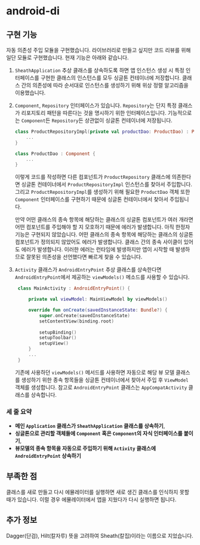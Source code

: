 # android-di

## 구현 기능
자동 의존성 주입 모듈을 구현했습니다. 라이브러리로 만들고 싶지만 코드 리뷰를 위해 일단 모듈로 구현했습니다. 현재 기능은 아래와 같습니다.

1. `SheathApplication` 추상 클래스를 상속하도록 하면 앱 인스턴스 생성 시 특정 인터페이스를 구현한 클래스의 인스턴스를 모두 싱글톤 컨테이너에 저장합니다. 클래스 간의 의존성에 따라 순서대로 인스턴스를 생성하기 위해 위상 정렬 알고리즘을 이용했습니다.
2. `Component`, `Repository` 인터페이스가 있습니다. `Repository`는 단지 특정 클래스가 리포지토리 패턴을 따른다는 것을 명시하기 위한 인터페이스입니다. 기능적으로는 `Component`든 `Repository`든 상관없이 싱글톤 컨테이너에 저장됩니다.
   ```kotlin
   class ProductRepositoryImpl(private val productDao: ProductDao) : ProductRepository, Repository {
       ...
   }

   class ProductDao : Component {
       ...
   }
   ```
   이렇게 코드를 작성하면 다른 컴포넌트가 `ProductRepository` 클래스에 의존한다면 싱글톤 컨테이너에서 `ProductRepositoryImpl` 인스턴스를 찾아서 주입합니다.
   그리고 `ProductRepositoryImpl`를 생성하기 위해 필요한 `ProductDao` 객체 또한 `Component` 인터페이스를 구현하기 때문에 싱글톤 컨테이너에서 찾아서 주입됩니다.

   만약 어떤 클래스의 종속 항목에 해당하는 클래스의 싱글톤 컴포넌트가 여러 개라면 어떤 컴포넌트를 주입해야 할 지 모호하기 때문에 에러가 발생합니다. 아직 한정자 기능은 구현되지 않았습니다.
   어떤 클래스의 종속 항목에 해당하는 클래스의 싱글톤 컴포넌트가 정의되지 않았어도 에러가 발생합니다.
   클래스 간의 종속 사이클이 있어도 에러가 발생합니다.
   이러한 에러는 런타임에 발생하지만 앱이 시작할 때 발생하므로 잘못된 의존성을 선언했다면 빠르게 찾을 수 있습니다.
   
  
4. `Activity` 클래스가 `AndroidEntryPoint` 추상 클래스를 상속한다면 `AndroidEntryPoint`에서 제공하는 `viewModels()` 메소드를 사용할 수 있습니다.
   ```kotlin
    class MainActivity : AndroidEntryPoint() {

        private val viewModel: MainViewModel by viewModels()

        override fun onCreate(savedInstanceState: Bundle?) {
            super.onCreate(savedInstanceState)
            setContentView(binding.root)
    
            setupBinding()
            setupToolbar()
            setupView()
        }
        ...
    }
   ```
   기존에 사용하던 `viewModels()` 메서드를 사용하면 자동으로 해당 뷰 모델 클래스를 생성하기 위한 종속 항목들을 싱글톤 컨테이너에서 찾아서 주입 후 `ViewModel` 객체를 생성합니다.
   참고로 `AndroidEntryPoint` 클래스는 `AppCompatActivity` 클래스를 상속합니다.

### 세 줄 요약
* **메인 `Application` 클래스가 `SheathApplication` 클래스를 상속하기**, 
* **싱글톤으로 관리할 객체들에 `Component` 혹은 `Component`의 자식 인터페이스를 붙이기**, 
* **뷰모델의 종속 항목을 자동으로 주입하기 위해 `Activity` 클래스에 `AndroidEntryPoint` 상속하기**

## 부족한 점
클래스를 새로 만들고 다시 에뮬레이터를 실행하면 새로 생긴 클래스를 인식하지 못할 때가 있습니다. 이럴 경우 에뮬레이터에서 앱을 지웠다가 다시 실행하면 됩니다.

## 추가 정보
Dagger(단검), Hilt(칼자루) 뜻을 고려하여 Sheath(칼집)이라는 이름으로 지었습니다.
